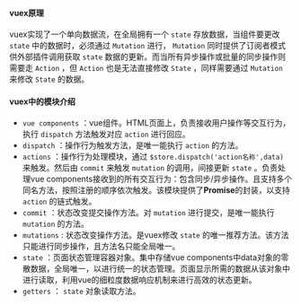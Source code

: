 #### vuex原理

vuex实现了一个单向数据流，在全局拥有一个 `state` 存放数据，当组件要更改 `state` 中的数据时，必须通过 `Mutation` 进行， `Mutation` 同时提供了订阅者模式供外部插件调用获取 `state` 数据的更新。而当所有异步操作或批量的同步操作则需要走 `Action` ，但 `Action` 也是无法直接修改 `State` ，同样需要通过 `Mutation` 来修改 `State` 的数据。

#### vuex中的模块介绍

* `vue components` ：vue组件。HTML页面上，负责接收用户操作等交互行为，执行 `dispatch` 方法触发对应 `action` 进行回应。
* `dispatch` ：操作行为触发方法，是唯一能执行 `action` 的方法。
* `actions` ：操作行为处理模块，通过 `$store.dispatch('action名称',data)` 来触发。然后由 `commit` 来触发 `mutation` 的调用，间接更新 `state` 。负责处理vue components接收到的所有交互行为：包含同步/异步操作。且支持多个同名方法，按照注册的顺序依次触发。该模块提供了**Promise**的封装，以支持 `action` 的链式触发。
* `commit` ：状态改变提交操作方法。对 `mutation` 进行提交，是唯一能执行 `mutation` 的方法。
* `mutations` : 状态改变操作方法。是vuex修改 `state` 的唯一推荐方法。该方法只能进行同步操作，且方法名只能全局唯一。
* `state` ：页面状态管理容器对象。集中存储vue components中data对象的零散数据，全局唯一，以进行统一的状态管理。页面显示所需的数据从该对象中进行读取，利用vue的细粒度数据响应机制来进行高效的状态更新。
* `getters` ： `state` 对象读取方法。
